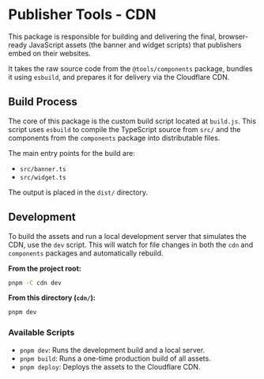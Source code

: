 # Publisher Tools - CDN

This package is responsible for building and delivering the final, browser-ready JavaScript assets (the banner and widget scripts) that publishers embed on their websites.

It takes the raw source code from the `@tools/components` package, bundles it using `esbuild`, and prepares it for delivery via the Cloudflare CDN.

## Build Process

The core of this package is the custom build script located at `build.js`. This script uses `esbuild` to compile the TypeScript source from `src/` and the components from the `components` package into distributable files.

The main entry points for the build are:
*   `src/banner.ts`
*   `src/widget.ts`

The output is placed in the `dist/` directory.

## Development

To build the assets and run a local development server that simulates the CDN, use the `dev` script. This will watch for file changes in both the `cdn` and `components` packages and automatically rebuild.

**From the project root:**
```sh
pnpm -C cdn dev
```

**From this directory (`cdn/`):**
```sh
pnpm dev
```

### Available Scripts

*   `pnpm dev`: Runs the development build and a local server.
*   `pnpm build`: Runs a one-time production build of all assets.
*   `pnpm deploy`: Deploys the assets to the Cloudflare CDN.
